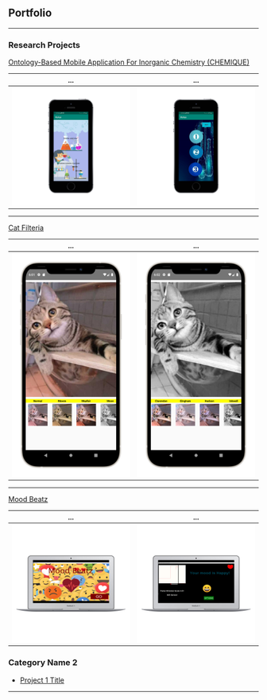 ## Portfolio

---

### Research Projects

[Ontology-Based Mobile Application For Inorganic Chemistry (CHEMIQUE)](https://github.com/yazyazz/ChemiqueCOM3D/)
  

...                         |  ...
:-------------------------:|:-------------------------:
![](images/ch1.png)  |  ![](images/ch5.png)


---
[Cat Filteria](https://github.com/yazyazz/Cat-Filteria/)
  

...                         |  ...
:-------------------------:|:-------------------------:
![](images/filter1Potrait.png)  |  ![](images/filter2Potrait.png)


---
[Mood Beatz](https://github.com/yazyazz/Mood_Beatz/)
  

...                         |  ...
:-------------------------:|:-------------------------:
![](images/a1.png) | ![](images/a3.png)

### Category Name 2

- [Project 1 Title](http://example.com/)
---




